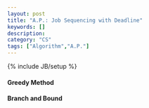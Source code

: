 ```yaml
---
layout: post
title: "A.P.: Job Sequencing with Deadline"
keywords: []
description: 
category: "CS"
tags: ["Algorithm","A.P."]
---
```

{% include JB/setup %}


#### Greedy Method

#### Branch and Bound
